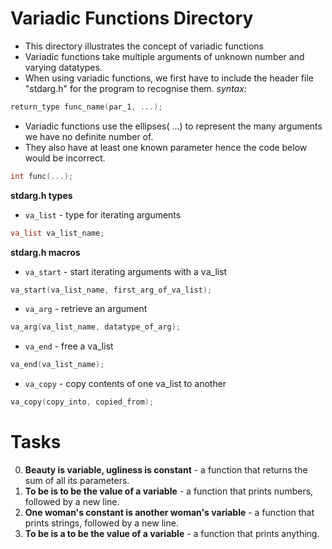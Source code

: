 # Variadic Functions Directory

- This directory illustrates the concept of variadic functions
- Variadic functions take multiple arguments of unknown number and varying datatypes.
- When using variadic functions, we first have to include the header file "stdarg.h" for the program to recognise them.
_syntax:_

```c
return_type func_name(par_1, ...);
```

- Variadic functions use the ellipses( ...) to represent the many arguments we have no definite number of.
- They also have at least one known parameter hence the code below would be incorrect.

```c
int func(...);
```

**stdarg.h types**<br>

- `va_list` - type for iterating arguments

```c
va_list va_list_name;
```

**stdarg.h macros**<br>

- `va_start` - start iterating arguments with a va_list

```C
va_start(va_list_name, first_arg_of_va_list);
```

- `va_arg` - retrieve an argument

```c
va_arg(va_list_name, datatype_of_arg);
```

- `va_end` - free a va_list

```c
va_end(va_list_name);
```

- `va_copy`	- copy contents of one va_list to another	

```c
va_copy(copy_into, copied_from);
```
# Tasks

0. **Beauty is variable, ugliness is constant** -  a function that returns the sum of all its parameters.
1. **To be is to be the value of a variable** -  a function that prints numbers, followed by a new line.
2. **One woman's constant is another woman's variable** - a function that prints strings, followed by a new line.
3. **To be is a to be the value of a variable** -  a function that prints anything.









































